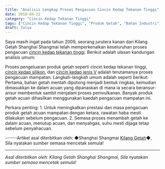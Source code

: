 ```yaml
---
title: "Analisis Lengkap Proses Pengacuan Cincin Kedap Tekanan Tinggi"
date: 2010-04-22
category: "Cincin Kedap Tekanan Tinggi"
tags: ["Cincin Kedap Tekanan Tinggi", "Produk Getah", "Bahan Industri"]
draft: false
---
```


Saya masih ingat pada tahun 2009, seorang jurutera kanan dari Kilang Getah Shanghai Shangmai telah memperkenalkan keseluruhan proses pengacuan [cincin kedap tekanan tinggi](http://www.smpolymer.com/gaoyamifengquan/). Berikut adalah ulasan kandungan analisis umum:

Proses pengeluaran produk getah seperti cincin kedap tekanan tinggi, [cincin kedap silikon](http://www.smpolymer.com/), dan [cincin kedap jenis V](http://www.smpolymer.com/) adalah terutamanya proses pengacuan mampatan. Langkah-langkah umum adalah seperti berikut: Pertama, bahan getah mentah dipotong menjadi bentuk ringkas, kemudian dimasukkan ke dalam acuan yang dipanaskan di mana ia secara beransur-ansur membentuk sambil menjalani proses pemvulkanan. Banyak produk getah acuan dihasilkan menggunakan kaedah pengacuan mampatan ini.

Perkara penting: 1. Untuk meningkatkan prestasi dan masa pengacuan produk getah acuan mampatan dengan ketara, rawatan haba mesti dilakukan sebelum pengacuan. 2. Semasa proses menambah getah ke dalam acuan, menutup acuan, dan menyahgas, suhu mesti dijaga tetap sebelum penyahacuan.

------Artikel asal diterbitkan oleh: ◆Shanghai Shangmai [Kilang Getah](http://www.smpolymer.com/)◆, Sila nyatakan sumber semasa mencetak semula!

---

*Asal diterbitkan oleh: Kilang Getah Shanghai Shangmai, Sila nyatakan sumber semasa mencetak semula!*